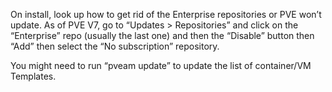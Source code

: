 On install, look up how to get rid of the Enterprise repositories or PVE won’t update.
As of PVE V7, go to “Updates > Repositories” and click on the “Enterprise” repo (usually the last one) and then the “Disable” button then “Add” then select the “No subscription” repository.

You might need to run “pveam update” to update the list of container/VM Templates.
